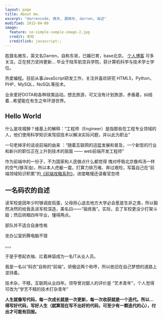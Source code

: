 ```yaml
---
layout: page
title: About me.
excerpt: "darrencode, 微东, 聂微东, darren, 自述"
modified: 2015-04-09
image:
  feature: so-simple-sample-image-2.jpg
  credit: 未知
  creditlink: javascript:;
---
```


姓聂名微东，英文名Darren，自称东哥，已婚已育，base北京。 [个人博客](http://www.cnblogs.com/Darren_code/) 可多关注，正在努力坚持更新... 毕业于陆军航空兵学院，获计算机科学与技术学士学位。

热爱编程。目前从事JavaScript研发工作，关注并喜欢研究 HTML5，Python，PHP，MySQL，NoSQL等技术。

业余爱好DOTA和各种球类运动。想去旅游，可又没有计划旅游，矛盾着，纠结着...希望能在有生之年环游世界。

## Hello World
什么是攻城狮？维基上的解释：“工程师（Engineer）是指那些在工程专业领域的人，他们使用科学知识来驾驭技术以解决实际问题，并以此为职业”

一句老掉牙的话说前端的由来 ：“随着互联网的迅猛发展和普及，一个新型的行业和新兴的职位正在上升到技术的层面 —— web前端开发工程师”

作为前端中的一份子，不为国家和人民做点什么都觉得 愧对呼吸北京像鸡汤一样的空气(够浑浊)，所以本人虎躯一震，打算力排万难、奔过艰险，写篇自己在“前端领域知识积累”的[《前端攻略系列》](http://www.cnblogs.com/Darren_code/archive/2013/01/05/fe_series.html)，进度略慢还请看官忽喷

## 一名码农的自述
读军校是因年少时够调皮捣蛋，父母担心送去地方大学必会惹是生非之类，所以毅然决然的给我丢进军校深造，美名曰——“锻炼我”。实际，去了军校更没少打架斗殴；然后转眼四年毕业，懂得两点。

部队并不适合自身性格

坐办公室折腾电脑不错

。。。

于是乎卷起衣袖、扛着麻袋成为一名IT从业人员。

我是一名以“码农”自称的“前端”。骄傲这两个称呼，所以依旧在自己梦想的道路上坚持着。

技术杂，不精，互联网从业四年。领导曾对鄙人的评价是 “艺术青年”，个人觉得可改为“学艺不精的技术打杂青年”

**人生就像写代码，每一次成长就是一次更新，每一次收获就是一个迭代。所以...得写好代码，写好人生（就算现在写不出好的代码，可至少有一颗迭代的心），付出才可能有回报。**
